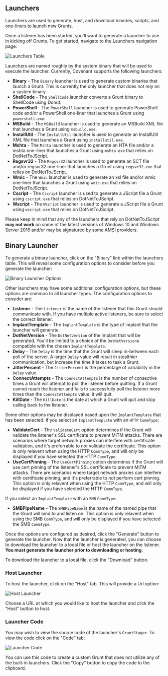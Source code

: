## Launchers

Launchers are used to generate, host, and download binaries, scripts, and one-liners to launch new Grunts.

Once a listener has been started, you'll want to generate a launcher to use in kicking off Grunts. To get started, navigate to the Launchers navigation page:

![Launchers Table](https://github.com/cobbr/Covenant/wiki/images/covenant-gui-launchers.png)

Launchers are named roughly by the system binary that will be used to execute the launcher. Currently, Covenant supports the following launchers:

* **Binary** - The `Binary` launcher is used to generate custom binaries that launch a Grunt. This is currently the only launcher that does not rely on a system binary.
* **ShellCode** - The `ShellCode` launcher converts a Grunt binary to ShellCode using Donut.
* **PowerShell** - The `PowerShell` launcher is used to generate PowerShell code and/or a PowerShell one-liner that launches a Grunt using `powershell.exe`.
* **MSBuild** - The `MSBuild` launcher is used to generate an MSBuild XML file that launches a Grunt using `msbuild.exe`.
* **InstallUtil** - The `InstallUtil` launcher is used to generate an InstallUtil XML file that launches a Grunt using `installutil.exe`.
* **Mshta** - The `Mshta` launcher is used to generate an HTA file and/or a mshta one-liner that launches a Grunt using `mshta.exe` that relies on DotNetToJScript.
* **Regsvr32** - The `Regsvr32` launcher is used to generate an SCT file and/or regsvr32 one-liner that launches a Grunt using `regsvr32.exe` that relies on DotNetToJScript.
* **Wmic** - The `Wmic` launcher is used to generate an xsl file and/or wmic one-liner that launches a Grunt using `wmic.exe` that relies on DotNetToJScript.
* **Cscript** - The `Cscript` launcher is used to generate a JScript file a Grunt using `cscript.exe` that relies on DotNetToJScript.
* **Wscript** - The `Wscript` launcher is used to generate a JScript file a Grunt using `wscript.exe` that relies on DotNetToJScript.

Please keep in mind that any of the launchers that rely on DotNetToJScript **may not work** on some of the latest versions of Windows 10 and Windows Server 2016 and/or may be signatured by some AMSI providers.

## Binary Launcher

To generate a binary launcher, click on the "Binary" link within the launchers table. This will reveal some configuration options to consider before you generate the launcher:

![Binary Launcher Options](https://github.com/cobbr/Covenant/wiki/images/covenant-gui-launcherbinary.png)

Other launchers may have some additional configuration options, but these options are common to all launcher types. The configuration options to consider are:

* **Listener** - The `Listener` is the name of the listener that this Grunt should communicate with. If you have multiple active listeners, be sure to select the correct listener.
* **ImplantTemplate** - The `ImplantTemplate` is the type of implant that the launcher will generate.
* **DotNetVersion** - The `DotNetVersion` of the implant that will be generated. You'll be limited to a choice of the `DotNetVersion`s compatible with the chosen `ImplantTemplate`.
* **Delay** - The `Delay` is the time that the Grunt will sleep in-between each poll of the server. A larger `Delay` value will result in stealthier communication, but increase the time it takes to task a Grunt.
* **JitterPercent** - The `JitterPercent` is the percentage of variability in the `Delay` value.
* **ConnectAttempts** - The `ConnectAttempts` is the number of consective times a Grunt will attempt to poll the listener before quitting. If a Grunt cannot reach the listener and fails to successfully poll the listener more times than the `ConnectAttempts` value, it will quit.
* **KillDate** - The `KillDate` is the date at which a Grunt will quit and stop calling back to the listener.


Some other options may be displayed based upon the `ImplantTemplate` that has been selected. If you select an `ImplantTemplate` with an `HTTP` `CommType`:

* **ValidateCert** - The `ValidateCert` option determines if the Grunt will validate the listener's SSL certificate to prevent MiTM attacks. There are scenarios where target network proxies can interfere with certificate validation, and it's preferrable to *not* validate the certificate. This option is only relavent when using the HTTP `CommType`, and will only be displayed if you have selected the HTTP `CommType`.
* **UseCertPinning** - The `UseCertPinning` option determines if the Grunt will use cert pinning of the listener's SSL certificate to prevent MiTM attacks. There are scenarios where target network proxies can interfere with certificate pinning, and it's preferrable to *not* perform cert pinning. This option is only relavent when using the HTTP `CommType`, and will only be displayed if you have selected the HTTP `CommType`.

If you select an `ImplantTemplate` with an `SMB` `CommType`:

* **SMBPipeName** - The `SMBPipeName` is the name of the named pipe that the Grunt will bind to and listen on. This option is only relavent when using the SMB `CommType`, and will only be displayed if you have selected the SMB `CommType`.

Once the options are configured as desired, click the "Generate" button to generate the launcher. Now that the launcher is generated, you can choose to download the launcher to a local file or host the launcher on the listener. **You must generate the launcher prior to downloading or hosting**.

To download the launcher to a local file, click the "Download" button.

### Host Launcher

To host the launcher, click on the "Host" tab. This will provide a Url option:

![Host Launcher](https://github.com/cobbr/Covenant/wiki/images/covenant-gui-launcherhost.png)

Choose a URL at which you would like to host the launcher and click the "Host" button to host.

### Launcher Code

You may wish to view the source code of the launcher's `GruntStager`. To view the code click on the "Code" tab:

![Launcher Code](https://github.com/cobbr/Covenant/wiki/images/covenant-gui-launchercode.png)

You can use this code to create a custom Grunt that does not utilize any of the built-in launchers. Click the "Copy" button to copy the code to the clipboard.